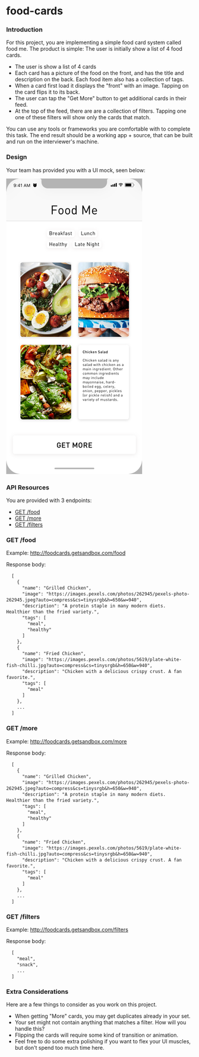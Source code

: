 # food-cards

### Introduction
For this project, you are implementing a simple food card system called food me.
The product is simple:  The user is initially show a list of 4 food cards.  

* The user is show a list of 4 cards
* Each card has a picture of the food on the front, and has the title and description on the back.  Each food item also has a collection of tags.
* When a card first load it displays the "front" with an image. Tapping on the card flips it to its back.
* The user can tap the "Get More" button to get additional cards in their feed.
* At the top of the feed, there are are a collection of filters.  Tapping one one of these filters will show only the cards that match.

You can use any tools or frameworks you are comfortable with to complete this task.
The end result should be a working app + source, that can be built and run on the interviewer's machine.

### Design
Your team has provided you with a UI mock, seen below:

![mock](/mock/iphone_mock.png "mock")

### API Resources
You are provided with 3 endpoints:

  - [GET /food](#get-food)
  - [GET /more](#get-more)
  - [GET /filters](#get-filters)

### GET /food

Example: http://foodcards.getsandbox.com/food

Response body:

      [
        {
          "name": "Grilled Chicken",
          "image": "https://images.pexels.com/photos/262945/pexels-photo-262945.jpeg?auto=compress&cs=tinysrgb&h=650&w=940",
          "description": "A protein staple in many modern diets.  Healthier than the fried variety.",
          "tags": [
            "meal",
            "healthy"
          ]
        },
        {
          "name": "Fried Chicken",
          "image": "https://images.pexels.com/photos/5619/plate-white-fish-chilli.jpg?auto=compress&cs=tinysrgb&h=650&w=940",
          "description": "Chicken with a delicious crispy crust. A fan favorite.",
          "tags": [
            "meal"
          ]
        },
        ...
      ]

### GET /more

Example: http://foodcards.getsandbox.com/more

Response body:

      [
        {
          "name": "Grilled Chicken",
          "image": "https://images.pexels.com/photos/262945/pexels-photo-262945.jpeg?auto=compress&cs=tinysrgb&h=650&w=940",
          "description": "A protein staple in many modern diets.  Healthier than the fried variety.",
          "tags": [
            "meal",
            "healthy"
          ]
        },
        {
          "name": "Fried Chicken",
          "image": "https://images.pexels.com/photos/5619/plate-white-fish-chilli.jpg?auto=compress&cs=tinysrgb&h=650&w=940",
          "description": "Chicken with a delicious crispy crust. A fan favorite.",
          "tags": [
            "meal"
          ]
        },
        ...
      ]

### GET /filters

Example: http://foodcards.getsandbox.com/filters

Response body:

      [
        "meal",
        "snack",
        ...
      ]

### Extra Considerations
Here are a few things to consider as you work on this project.

* When getting "More" cards, you may get duplicates already in your set.
* Your set might not contain anything that matches a filter. How will you handle this?
* Flipping the cards will require some kind of transition or animation.
* Feel free to do some extra polishing if you want to flex your UI muscles, but don't spend too much time here.
